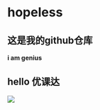 # hopeless
## 这是我的github仓库
**i am genius**
## hello 优课达
 ![](https://qgt-style.oss-cn-hangzhou.aliyuncs.com/newcoursep4/g1/g1-2-2/tenor.gif)
